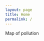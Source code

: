 ```yaml
---
layout: page
title: Home
permalink: /
---
```


Map of pollution
<div id="mapid"></div>

<script>
var mymap = L.map('mapid').setView([51.505, -0.09], 13);
</script>
